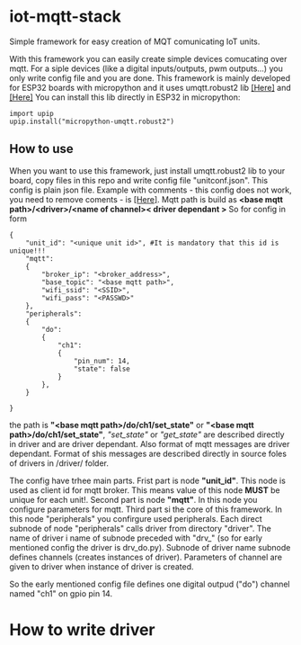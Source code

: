 # iot-mqtt-stack
Simple framework for easy creation of MQT comunicating IoT units.

With this framework you can easily create simple devices comucating over mqtt. For a siple devices (like a digital inputs/outputs, pwm outputs...) you only write config file and you are done.
This framework is mainly developed for ESP32 boards with micropython and it uses umqtt.robust2 lib [\[Here\]](https://github.com/fizista/micropython-umqtt.robust2) and [\[Here\]](https://pypi.org/project/micropython-umqtt.robust2/)
You can install this lib directly in ESP32 in micropython:

    import upip
    upip.install("micropython-umqtt.robust2")

## How to use
When you want to use this framework, just install umqtt.robust2 lib to your board, copy files in this repo and write config file "unitconf.json". This config is plain json file. Example with comments - this config does not work, you need to remove coments - is [\[Here\]](https://github.com/Selmacas/iot-mqtt-stack/blob/master/unitconf_comented_example.json). Mqtt path is build as __\<base mqtt path\>/\<driver\>/\<name of channel\>\< driver dependant \>__
So for config in form


    {
        "unit_id": "<unique unit id>", #It is mandatory that this id is unique!!!
        "mqtt":
        {
            "broker_ip": "<broker_address>",
            "base_topic": "<base mqtt path>",
            "wifi_ssid": "<SSID>",
            "wifi_pass": "<PASSWD>"
        },
        "peripherals":
        {
            "do":
            {
                "ch1":
                {
                    "pin_num": 14,
                    "state": false
                }
            },
        }

    }

the path is __"\<base mqtt path\>/do/ch1/set\_state"__ or  __"\<base mqtt path\>/do/ch1/set\_state"__, _"set_state"_ or _"get_state"_ are described directly in driver and are driver dependant. Also format of mqtt messages are driver dependant. Format of shis messages are described directly in source foles of drivers in /driver/ folder.

The config have trhee main parts. Frist part is node __"unit\_id"__. This node is used as client id for mqtt broker. This means value of this node __MUST__ be unique for each unit!.
Second part is node __"mqtt"__. In this node you configure parameters for mqtt. Third part si the core of this framework. In this node "peripherals" you confirgure used peripherals. Each direct subnode of node "peripherals" calls driver from directory "driver". The name of driver i name of subnode preceded with "drv\_" (so for early mentioned config the driver is drv_do.py).
Subnode of driver name subnode defines channels (creates instances of driver). Parameters of channel are given to driver when instance of driver is created.

So the early mentioned config file defines one digital outpud ("do") channel named "ch1" on gpio pin 14.

# How to write driver

